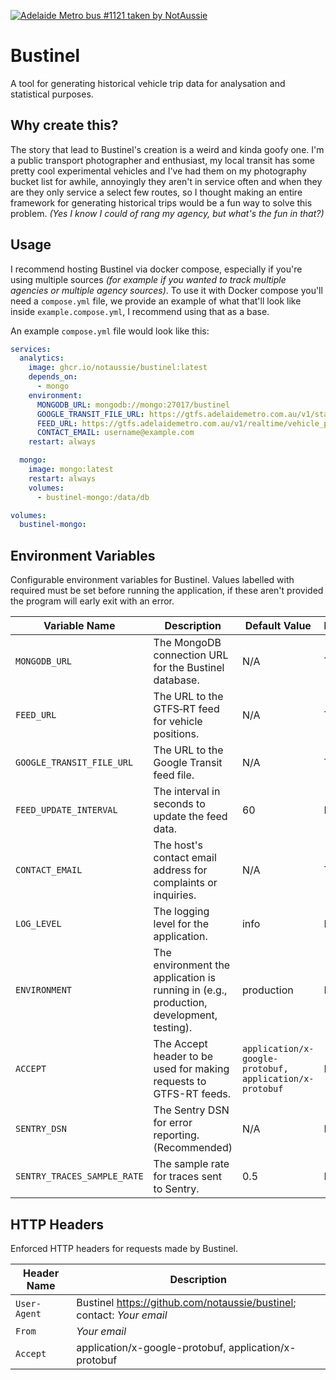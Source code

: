[![Adelaide Metro bus #1121 taken by NotAussie](https://github.com/user-attachments/assets/093e6940-72eb-40f7-ac73-30b50a46e0bc)](https://github.com/notaussie)

# Bustinel

A tool for generating historical vehicle trip data for analysation and statistical purposes.

## Why create this?

The story that lead to Bustinel's creation is a weird and kinda goofy one. I'm a public transport photographer and enthusiast, my local transit has some pretty cool experimental vehicles and I've had them on my photography bucket list for awhile, annoyingly they aren't in service often and when they are they only service a select few routes, so I thought making an entire framework for generating historical trips would be a fun way to solve this problem. _(Yes I know I could of rang my agency, but what's the fun in that?)_

## Usage

I recommend hosting Bustinel via docker compose, especially if you're using multiple sources _(for example if you wanted to track multiple agencies or multiple agency sources)_. To use it with Docker compose you'll need a `compose.yml` file, we provide an example of what that'll look like inside `example.compose.yml`, I recommend using that as a base.

An example `compose.yml` file would look like this:

```yaml
services:
  analytics:
    image: ghcr.io/notaussie/bustinel:latest
    depends_on:
      - mongo
    environment:
      MONGODB_URL: mongodb://mongo:27017/bustinel
      GOOGLE_TRANSIT_FILE_URL: https://gtfs.adelaidemetro.com.au/v1/static/latest/google_transit.zip
      FEED_URL: https://gtfs.adelaidemetro.com.au/v1/realtime/vehicle_positions
      CONTACT_EMAIL: username@example.com
    restart: always

  mongo:
    image: mongo:latest
    restart: always
    volumes:
      - bustinel-mongo:/data/db

volumes:
  bustinel-mongo:
```

## Environment Variables

Configurable environment variables for Bustinel. Values labelled with required must be set before running the application, if these aren't provided the program will early exit with an error.

| Variable Name               | Description                                                                             | Default Value                                           | Required |
| --------------------------- | --------------------------------------------------------------------------------------- | ------------------------------------------------------- | -------- |
| `MONGODB_URL`               | The MongoDB connection URL for the Bustinel database.                                   | N/A                                                     | True     |
| `FEED_URL`                  | The URL to the GTFS‑RT feed for vehicle positions.                                      | N/A                                                     | True     |
| `GOOGLE_TRANSIT_FILE_URL`   | The URL to the Google Transit feed file.                                                | N/A                                                     | True     |
| `FEED_UPDATE_INTERVAL`      | The interval in seconds to update the feed data.                                        | 60                                                      | False    |
| `CONTACT_EMAIL`             | The host's contact email address for complaints or inquiries.                           | N/A                                                     | True     |
| `LOG_LEVEL`                 | The logging level for the application.                                                  | info                                                    | False    |
| `ENVIRONMENT`               | The environment the application is running in (e.g., production, development, testing). | production                                              | False    |
| `ACCEPT`                    | The Accept header to be used for making requests to GTFS-RT feeds.                      | `application/x-google-protobuf, application/x-protobuf` | False    |
| `SENTRY_DSN`                | The Sentry DSN for error reporting. (Recommended)                                       | N/A                                                     | False    |
| `SENTRY_TRACES_SAMPLE_RATE` | The sample rate for traces sent to Sentry.                                              | 0.5                                                     | False    |

## HTTP Headers

Enforced HTTP headers for requests made by Bustinel.

| Header Name  | Description                                                             |
| ------------ | ----------------------------------------------------------------------- |
| `User-Agent` | Bustinel <https://github.com/notaussie/bustinel>; contact: _Your email_ |
| `From`       | _Your email_                                                            |
| `Accept`     | application/x-google-protobuf, application/x-protobuf                   |
